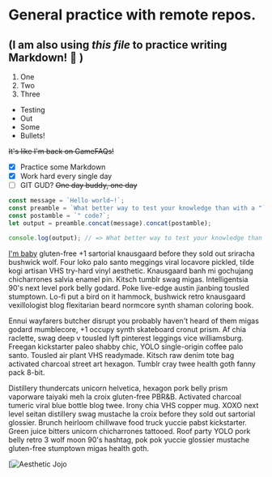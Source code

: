 # General practice with remote repos.

## (I am also using _this file_ to practice writing **Markdown**! :triumph: )

1. One
1. Two
1. Three

- Testing
- Out
- Some
- Bullets!

~~It's like I'm back on GameFAQs!~~

- [x] Practice some Markdown
- [x] Work hard every single day
- [ ] GIT GUD? ~~One day buddy, one day~~

```javascript
const message = `Hello world~!`;
const preamble = `What better way to test your knowledge than with a "`;
const postamble = `" code?`;
let output = preamble.concat(message).concat(postamble);

console.log(output); // => What better way to test your knowledge than with a "Hello world~!" code?
```

[I'm baby](https://hipsum.co/?paras=3&type=hipster-centric&start-with-lorem=1) gluten-free +1 sartorial knausgaard before they sold out sriracha bushwick wolf. Four loko palo santo meggings viral locavore pickled, tilde kogi artisan VHS try-hard vinyl aesthetic. Knausgaard banh mi gochujang chicharrones salvia enamel pin. Kitsch tumblr swag migas. Intelligentsia 90's next level pork belly godard. Poke live-edge austin jianbing tousled stumptown. Lo-fi put a bird on it hammock, bushwick retro knausgaard vexillologist blog flexitarian beard normcore synth shaman coloring book.

Ennui wayfarers butcher disrupt you probably haven't heard of them migas godard mumblecore, +1 occupy synth skateboard cronut prism. Af chia raclette, swag deep v tousled lyft pinterest leggings vice williamsburg. Freegan kickstarter paleo shabby chic, YOLO single-origin coffee palo santo. Tousled air plant VHS readymade. Kitsch raw denim tote bag activated charcoal street art hexagon. Tumblr cray twee health goth fanny pack 8-bit.

Distillery thundercats unicorn helvetica, hexagon pork belly prism vaporware taiyaki meh la croix gluten-free PBR&B. Activated charcoal tumeric viral blue bottle blog twee. Irony chia VHS copper mug. XOXO next level seitan distillery swag mustache la croix before they sold out sartorial glossier. Brunch heirloom chillwave food truck yuccie pabst kickstarter. Green juice bitters unicorn chicharrones tattooed. Roof party YOLO pork belly retro 3 wolf moon 90's hashtag, pok pok yuccie glossier mustache gluten-free stumptown migas health goth.

[![Aesthetic Jojo](https://i.imgur.com/zi3yRVI.gif)
